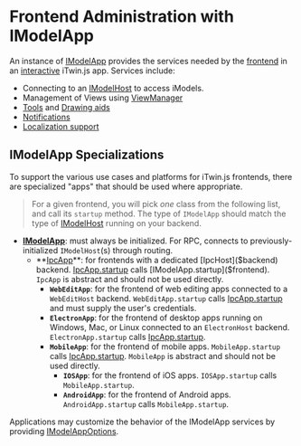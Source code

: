 # Frontend Administration with IModelApp

An instance of [IModelApp]($frontend) provides the services needed by the [frontend](../../learning/App.md#app-frontend) in an [interactive](../WriteAnInteractiveApp.md) iTwin.js app. Services include:

- Connecting to an [IModelHost]($backend) to access iModels.
- Management of Views using [ViewManager](./Views.md)
- [Tools](./Tools.md) and [Drawing aids](./DrawingAids.md)
- [Notifications]($frontend:Notifications)
- [Localization support](./Localization.md)

## IModelApp Specializations

To support the various use cases and platforms for iTwin.js frontends, there are specialized "apps" that should be used where appropriate.

> For a given frontend, you will pick _one_ class from the following list, and call its `startup` method. The type of `IModelApp` should match the type of [IModelHost](../backend/IModelHost.md) running on your backend.

- **[IModelApp]($frontend)**: must always be initialized. For RPC, connects to previously-initialized `IModelHost`(s) through routing.
  - **[IpcApp]($frontend)**: for frontends with a dedicated [IpcHost]($backend) backend. [IpcApp.startup]($frontend) calls [IModelApp.startup]($frontend). `IpcApp` is abstract and should not be used directly.
    - **`WebEditApp`**: for the frontend of web editing apps connected to a `WebEditHost` backend. `WebEditApp.startup` calls [IpcApp.startup]($frontend) and must supply the user's credentials.
    - **`ElectronApp`**: for the frontend of desktop apps running on Windows, Mac, or Linux connected to an `ElectronHost` backend. `ElectronApp.startup` calls [IpcApp.startup]($frontend).
    - **`MobileApp`**: for the frontend of mobile apps. `MobileApp.startup` calls [IpcApp.startup]($frontend). `MobileApp` is abstract and should not be used directly.
      - **`IOSApp`**: for the frontend of iOS apps. `IOSApp.startup` calls `MobileApp.startup`.
      - **`AndroidApp`**: for the frontend of Android apps. `AndroidApp.startup` calls `MobileApp.startup`.

Applications may customize the behavior of the IModelApp services by providing [IModelAppOptions]($frontend).
